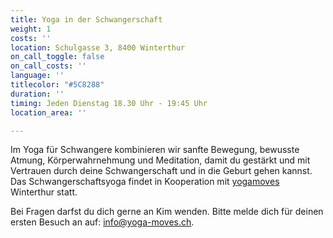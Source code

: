 ```yaml
---
title: Yoga in der Schwangerschaft
weight: 1
costs: ''
location: Schulgasse 3, 8400 Winterthur
on_call_toggle: false
on_call_costs: ''
language: ''
titlecolor: "#5C8288"
duration: ''
timing: Jeden Dienstag 18.30 Uhr - 19:45 Uhr
location_area: ''

---
```

Im Yoga für Schwangere kombinieren wir sanfte Bewegung, bewusste Atmung, Körperwahrnehmung und Meditation, damit du gestärkt und mit Vertrauen durch deine Schwangerschaft und in die Geburt gehen kannst.  
Das Schwangerschaftsyoga findet in Kooperation mit [yogamoves](https://www.yoga-moves.ch/news-uebersicht/yoga-in-der-schwangerschaft "yogamoves") Winterthur statt.

Bei Fragen darfst du dich gerne an Kim wenden. Bitte melde dich für deinen ersten Besuch an auf: [info@yoga-moves.ch](mailto:info@yoga-moves.ch).